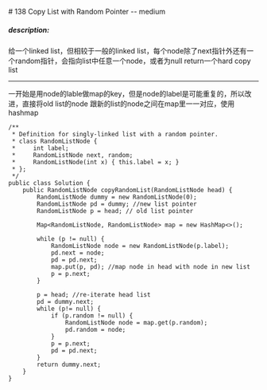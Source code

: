 \# 138 Copy List with Random Pointer -- medium

##### description:
给一个linked list，但相较于一般的linked list，每个node除了next指针外还有一个random指针，会指向list中任意一个node，或者为null
return一个hard copy list
****************

一开始是用node的lable做map的key，但是node的label是可能重复的，所以改进，直接将old list的node 跟新的list的node之间在map里一一对应，使用hashmap

```
/**
 * Definition for singly-linked list with a random pointer.
 * class RandomListNode {
 *     int label;
 *     RandomListNode next, random;
 *     RandomListNode(int x) { this.label = x; }
 * };
 */
public class Solution {
    public RandomListNode copyRandomList(RandomListNode head) {
        RandomListNode dummy = new RandomListNode(0);
        RandomListNode pd = dummy; //new list pointer
        RandomListNode p = head; // old list pointer

        Map<RandomListNode, RandomListNode> map = new HashMap<>();

        while (p != null) {
            RandomListNode node = new RandomListNode(p.label);
            pd.next = node;
            pd = pd.next;
            map.put(p, pd); //map node in head with node in new list
            p = p.next;
        }

        p = head; //re-iterate head list
        pd = dummy.next;
        while (p!= null) {
            if (p.random != null) {
                RandomListNode node = map.get(p.random);
                pd.random = node;
            }
            p = p.next;
            pd = pd.next;
        }
        return dummy.next;
    }
}
```
